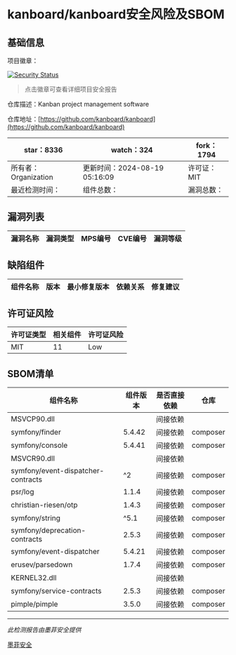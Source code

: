 # kanboard/kanboard安全风险及SBOM

## 基础信息

项目徽章：

[![Security Status](https://www.murphysec.com/platform3/v31/badge/1825970901405040640.svg)](https://www.murphysec.com/console/report/1715442076279767040/1825970901405040640)

> 点击徽章可查看详细项目安全报告

仓库描述：Kanban project management software

仓库地址：[https://github.com/kanboard/kanboard](https://github.com/kanboard/kanboard)

| star：8336 | watch：324 | fork：1794 |
| ----------- | -------------- | ------------ |
| 所有者：Organization | 更新时间：2024-08-19 05:16:09 | 许可证：MIT |
| 最近检测时间： | 组件总数： | 漏洞总数： |




## 漏洞列表

| 漏洞名称 | 漏洞类型 | MPS编号 | CVE编号 | 漏洞等级 |
| ------- | ------ | ------- | ------ | ----- |





## 缺陷组件

| 组件名称 | 版本 | 最小修复版本 | 依赖关系 | 修复建议 |
| -------- | ---- | ------------ | -------- | -------- |





## 许可证风险

| 许可证类型 | 相关组件 | 许可证风险 |
| ---------- | -------- | ---------- |
|MIT|11|Low|




## SBOM清单

| 组件名称 | 组件版本 | 是否直接依赖 | 仓库 |
| -------- | -------- | ------------ | ---- |
|MSVCP90.dll||间接依赖||
|symfony/finder|5.4.42|间接依赖|composer|
|symfony/console|5.4.41|间接依赖|composer|
|MSVCR90.dll||间接依赖||
|symfony/event-dispatcher-contracts|^2|间接依赖|composer|
|psr/log|1.1.4|间接依赖|composer|
|christian-riesen/otp|1.4.3|间接依赖|composer|
|symfony/string|^5.1|间接依赖|composer|
|symfony/deprecation-contracts|2.5.3|间接依赖|composer|
|symfony/event-dispatcher|5.4.21|间接依赖|composer|
|erusev/parsedown|1.7.4|间接依赖|composer|
|KERNEL32.dll||间接依赖||
|symfony/service-contracts|2.5.3|间接依赖|composer|
|pimple/pimple|3.5.0|间接依赖|composer|


------

*此检测报告由墨菲安全提供*

[墨菲安全](www.murphysec.com)